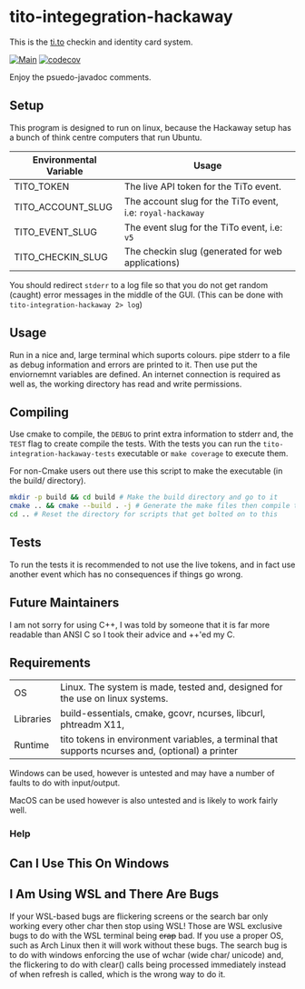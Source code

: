 # tito-integegration-hackaway
This is the [ti.to](ti.to) checkin and identity card system.

[![Main](https://github.com/rhul-compsoc/tito-integration-hackaway/actions/workflows/main.yml/badge.svg)](https://github.com/rhul-compsoc/tito-integegration-hackaway/actions/workflows/main.yml) [![codecov](https://codecov.io/gh/rhul-compsoc/tito-integration-hackaway/branch/main/graph/badge.svg?token=MKXK00CZMJ)](https://codecov.io/gh/rhul-compsoc/tito-integration-hackaway)

Enjoy the psuedo-javadoc comments.

## Setup
This program is designed to run on linux, because the Hackaway setup has a bunch
of think centre computers that run Ubuntu.

| Environmental Variable | Usage |
|---|---|
| TITO_TOKEN | The live API token for the TiTo event. |
| TITO_ACCOUNT_SLUG | The account slug for the TiTo event, i.e: `royal-hackaway` |
| TITO_EVENT_SLUG | The event slug for the TiTo event, i.e: `v5` |
| TITO_CHECKIN_SLUG | The checkin slug (generated for web applications) |

You should redirect `stderr` to a log file so that you do not get random (caught)
error messages in the middle of the GUI.
(This can be done with `tito-integration-hackaway 2> log`)

## Usage
Run in a nice and, large terminal which suports colours. pipe stderr to a file
as debug information and errors are printed to it. Then use put the enviornemnt
variables are defined. An internet connection is required as well as, the working
directory has read and write permissions.

## Compiling
Use cmake to compile, the `DEBUG` to print extra information to stderr and, the
`TEST` flag to create compile the tests. 
With the tests you can run the 
`tito-integration-hackaway-tests` executable or `make coverage` to execute them.

For non-Cmake users out there use this script to make the executable (in the
build/ directory).
```bash
mkdir -p build && cd build # Make the build directory and go to it
cmake .. && cmake --build . -j # Generate the make files then compile the program
cd .. # Reset the directory for scripts that get bolted on to this
```

## Tests
To run the tests it is recommended to not use the live tokens, and in fact use
another event which has no consequences if things go wrong.

## Future Maintainers
I am not sorry for using C++, I was told by someone that it is far more readable
than ANSI C so I took their advice and ++'ed my C.

## Requirements
| | |
|---|---|
| OS | Linux. The system is made, tested and, designed for the use on linux systems. |
| Libraries | build-essentials, cmake, gcovr, ncurses, libcurl, phtreadm X11, |
| Runtime | tito tokens in environment variables, a terminal that supports ncurses and, (optional) a printer |

 Windows can be used, however is untested and may have a number of faults to do
 with input/output. 
 
 MacOS can be used however is also untested and is likely to work fairly well.

### Help


## Can I Use This On Windows

## I Am Using WSL and There Are Bugs
If your WSL-based bugs are flickering screens or the search bar only working
every other char then stop using WSL! Those are WSL exclusive bugs to do with 
the WSL terminal being ~~crap~~ bad. If you use a proper OS, such as Arch Linux
then it will work without these bugs.
The search bug is to do with windows enforcing the use of wchar (wide char/ 
unicode) and, the flickering to do with clear() calls being processed immediately
instead of when refresh is called, which is the wrong way to do it.

